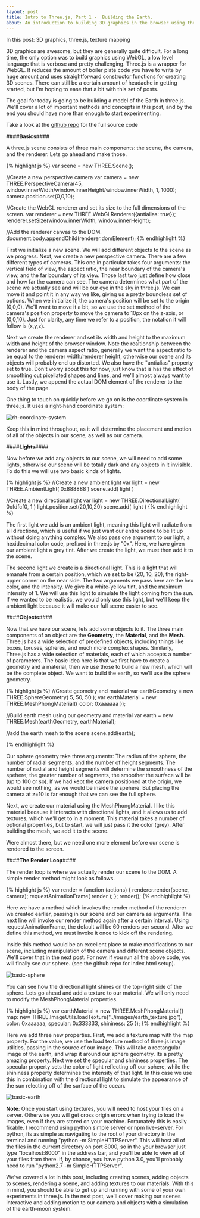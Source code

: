 ```yaml
---
layout: post
title: Intro to Three.js, Part 1 -  Building the Earth.
about: An introduction to building 3D graphics in the browser using the Three.js JavaScript Library.  We cover the abstractions Three.js makes from WebGL and how to get started building complex graphics.  
---
```


In this post: 3D graphics, three.js, texture mapping

3D graphics are awesome, but they are generally quite difficult.  For a long time, the only option was to build graphics using WebGL, a low level language that is verbose and pretty challenging.  Three.js is a wrapper for WebGL.  It reduces the amount of boiler plate code you have to write by huge amount and uses straightforward constructor functions for creating 3D scenes.  There can still be a certain amount of headache in getting started, but I'm hoping to ease that a bit with this set of posts.

The goal for today is going to be building a model of the Earth in three.js.  We'll cover a lot of important methods and concepts in this post, and by the end you should have more than enough to start experimenting.

Take a look at the [github repo](http://github.com/MattLoftus/threejs-space-simulations.git) for the full source code

####**Basics**####

A three.js scene consists of three main components: the scene, the camera, and the renderer.  Lets go ahead and make those.

{% highlight js %}
var scene = new THREE.Scene();

//Create a new perspective camera
var camera = new THREE.PerspectiveCamera(45, window.innerWidth/window.innerHeight/window.innerWidth, 1, 1000);
camera.position.set(0,0,10);

//Create the WebGL renderer and set its size to the full dimensions of the screen.
var renderer = new THREE.WebGLRenderer({antialias: true});
renderer.setSize(window.innerWidth, window.innerHeight);

//Add the renderer canvas to the DOM.
document.body.appendChild(renderer.domElement);
{% endhighlight %}

First we initialize a new scene.  We will add different objects to the scene as we progress.  Next, we create a new perspective camera.  There are a few different types of cameras.  This one in particular takes four arguments: the vertical field of view, the aspect ratio, the near boundary of the camera's view, and the far boundary of its view.  Those last two just define how close and how far the camera can see.   The camera determines what part of the scene we actually see and will be our eye in the sky in three.js.  We can move it and point it in any way we like, giving us a pretty boundless set of options.  When we initialize it, the camera's position will be set to the origin (0,0,0).  We'll want to move it a bit, so we use the set method of the camera's position property to move the camera to 10px on the z-axis, or (0,0,10). Just for clarity, any time we refer to a position, the notation it will follow is (x,y,z). 

Next we create the renderer and set its width and height to the maximum width and height of the browser window.  Note the realtionship between the renderer and the camera aspect ratio, generally we want the aspect ratio to be equal to the renderer width/renderer height, otherwise our scene and its objects will probably end up distorted.  We also have the "antialias" property set to true.  Don't worry about this for now, just know that is has the effect of smoothing out pixellated shapes and lines, and we'll almost always want to use it. Lastly, we append the actual DOM element of the renderer to the body of the page.

One thing to touch on quickly before we go on is the coordinate system in three.js.  It uses a right-hand coordinate system:

![rh-coordinate-system](/images/coordinate-axes.png)

Keep this in mind throughout, as it will determine the placement and motion of all of the objects in our scene, as well as our camera.

####**Lights**####

Now before we add any objects to our scene, we will need to add some lights, otherwise our scene will be totally dark and any objects in it invisible. To do this we will use two basic kinds of lights.

{% highlight js %}
//Create a new ambient light
var light = new THREE.AmbientLight( 0x888888 )
scene.add( light )

//Create a new directional light
var light = new THREE.DirectionalLight( 0xfdfcf0, 1 )
light.position.set(20,10,20)
scene.add( light )
{% endhighlight %}

The first light we add is an ambient light, meaning this light will radiate from all directions, which is useful if we just want our entire scene to be lit up without doing anything complex.  We also pass one argument to our light, a hexidecimal color code, prefixed in three.js by "0x".  Here, we have given our ambient light a grey tint.  After we create the light, we must then add it to the scene.

The second light we create is a directional light.  This is a light that will emanate from a certain position, which we set to be (20, 10, 20), the right-upper corner on the near side.  The two arguments we pass here are the hex color, and the intensity.  We give it a white-yellow tint, and the maximum intensity of 1.  We will use this light to simulate the light coming from the sun.  If we wanted to be realistic, we would only use this light, but we'll keep the ambient light because it will make our full scene easier to see.

####**Objects**####

Now that we have our scene, lets add some objects to it.  The three main components of an object are the **Geometry**, the **Material**, and the **Mesh**.  Three.js has a wide selection of predefined objects, including things like boxes, toruses, spheres, and much more complex shapes.  Similarly, Three.js has a wide selection of materials, each of which accepts a number of parameters.  The basic idea here is that we first have to create a geometry and a material, then we use those to build a new mesh, which will be the complete object.  We want to build the earth, so we'll use the sphere geometry.

{% highlight js %}
//Create geometry and material
var earthGeometry = new THREE.SphereGeometry( 5, 50, 50 );
var earthMaterial = new THREE.MeshPhongMaterial({
  color: 0xaaaaaa
});

//Build earth mesh using our geometry and material
var earth = new THREE.Mesh(earthGeometry, earthMaterial);

//add the earth mesh to the scene
scene.add(earth);

{% endhighlight %}

Our sphere geometry take three arguments:  The radius of the sphere, the number of radial segments, and the number of height segments.  The number of radial and height segments will determine the smoothness of the spehere; the greater number of segments, the smoother the surface will be (up to 100 or so).  If we had kept the camera positioned at the origin, we would see nothing, as we would be inside the spehere.  But placing the camera at z=10 is far enough that we can see the full sphere.

Next, we create our material using the MeshPhongMaterial. I like this material because it interacts with directional lights, and it allows us to add textures, which we'll get to in a moment. This material takes a number of optional properties, but to start, we will just pass it the color (grey).  After building the mesh, we add it to the scene.

Were almost there, but we need one more element before our scene is rendered to the screen.

####**The Render Loop**####

The render loop is where we actually render our scene to the DOM.  A simple render method might look as follows.

{% highlight js %}
var render = function (actions) {
  renderer.render(scene, camera);
  requestAnimationFrame( render );
};
render();
{% endhighlight %}

Here we have a method which invokes the render method of the renderer we created earlier, passing in our scene and our camera as arguments.  The next line will invoke our render method again after a certain interval.  Using requestAnimationFrame, the default will be 60 renders per second.  After we define this method, we must invoke it once to kick off the rendering.

Inside this method would be an excellent place to make modifications to our scene, including manipulation of the camera and different scene objects.  We'll cover that in the next post.  For now, if you run all the above code, you will finally see our sphere. (see the github repo for index.html setup).

![basic-sphere](/images/sphere-basic.png)

You can see how the directional light shines on the top-right side of the sphere.  Lets go ahead and add a texture to our material.  We will only need to modify the MeshPhongMaterial properties.

{% highlight js %}
var earthMaterial = new THREE.MeshPhongMaterial({
  map: new THREE.ImageUtils.loadTexture("../images/earth_texture.jpg"),
  color: 0xaaaaaa,
  specular: 0x333333,
  shininess: 25
});
{% endhighlight %}

Here we add three new properties.  First, we add a texture map with the map property.  For the value, we use the load texture method of three.js image utilities, passing in the source of our image.  This will take a rectangular image of the earth, and wrap it around our sphere geometry.  Its a pretty amazing property.  Next we set the specular and shininess properties.  The specular property sets the color of light reflecting off our sphere, while the shininess property determines the intensity of that light.  In this case we use this in combination with the directional light to simulate the appearance of the sun relecting off of the surface of the ocean.

![basic-earth](/images/earth-basic.jpg)

**Note**:  Once you start using textures, you will need to host your files on a server.  Otherwise you will get cross origin errors when trying to load the images, even if they are stored on your machine.  Fortunately this is easily fixable.  I recommend using python simple server or npm live-server.  For python, its as simple as navigating to the root of your directory in the terminal and running "python -m SimpleHTTPServer".  This will host all of the files in the current directory on port 8000, so in the your browser just type "localhost:8000" in the address bar, and you'll be able to view all of your files from there.  If, by chance, you have python 3.0, you'll probably need to run "python2.7 -m SimpleHTTPServer".

We've covered a lot in this post, including creating scenes, adding objects to scenes, rendering a scene, and adding textures to our materials.  With this in mind, you should be able to get up and running with some of your own experiments in three.js.  In the next post, we'll cover making our scenes interactive and adding motion to our camera and objects with a simulation of the earth-moon system.





